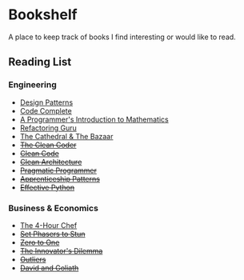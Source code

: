 # Bookshelf

A place to keep track of books I find interesting or would like to read.

## Reading List

### Engineering

* [Design Patterns](https://www.amazon.com/gp/product/9332555400/ref=oh_aui_detailpage_o00_s00?ie=UTF8&psc=1)
* [Code Complete](https://www.amazon.com/gp/product/0735619670/ref=oh_aui_detailpage_o01_s01?ie=UTF8&psc=1)
* [A Programmer's Introduction to Mathematics](https://www.amazon.com/gp/product/1727125452/ref=ppx_yo_dt_b_asin_title_o06_s00?ie=UTF8&psc=1)
* [Refactoring Guru](https://refactoring.guru/)
* [The Cathedral & The Bazaar](https://www.amazon.com/Cathedral-Bazaar-Musings-Accidental-Revolutionary/dp/1565927249/ref=sr_1_1?crid=130QOOYUT8J5Z)
* ~~[The Clean Coder](https://www.safaribooksonline.com/library/view/the-clean-coder/9780132542913/)~~
* ~~[Clean Code](https://www.safaribooksonline.com/library/view/clean-code/9780136083238/)~~
* ~~[Clean Architecture](https://www.safaribooksonline.com/library/view/clean-architecture-a/9780134494272/)~~
* ~~[Pragmatic Programmer](https://www.amazon.com/gp/product/020161622X/ref=oh_aui_detailpage_o01_s00?ie=UTF8&psc=1)~~
* ~~[Apprenticeship Patterns](https://www.amazon.com/gp/product/0596518382/ref=oh_aui_detailpage_o02_s00?ie=UTF8&psc=1)~~
* ~~[Effective Python](https://www.amazon.com/Effective-Python-Specific-Software-Development/dp/0134034287)~~

### Business & Economics

* [The 4-Hour Chef](https://www.amazon.com/gp/product/1328519163/ref=ppx_yo_dt_b_asin_title_o00_s00?ie=UTF8&psc=1)
* ~~[Set Phasers to Stun](https://www.amazon.com/gp/product/0963617885/ref=ppx_yo_dt_b_asin_title_o00_s00?ie=UTF8&psc=1)~~
* ~~[Zero to One](https://www.amazon.com/gp/product/0804139296/ref=ppx_yo_dt_b_asin_title_o00_s00?ie=UTF8&psc=1)~~
* ~~[The Innovator's Dilemma](https://www.amazon.com/Innovators-Dilemma-Revolutionary-Change-Business/dp/0062060244/ref=sr_1_2?crid=3MB9MC2RC30E)~~
* ~~[Outliers](https://www.amazon.com/Outliers-Story-Success-Malcolm-Gladwell/dp/0316017922/ref=sr_1_2)~~
* ~~[David and Goliath](https://www.amazon.com/David-Goliath-Underdogs-Misfits-Battling/dp/0316204366/ref=sr_1_1?crid=1ZYC8O5QWRV75)~~
